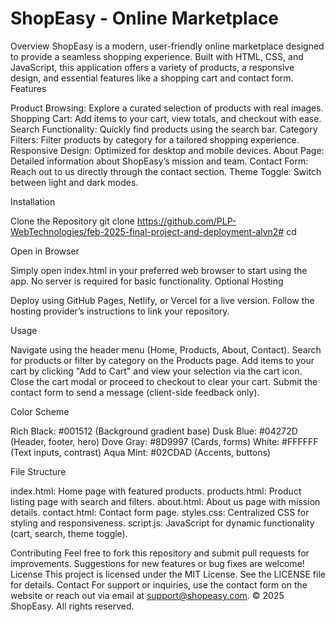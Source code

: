# ShopEasy - Online Marketplace

Overview
ShopEasy is a modern, user-friendly online marketplace designed to provide a seamless shopping experience. Built with HTML, CSS, and JavaScript, this application offers a variety of products, a responsive design, and essential features like a shopping cart and contact form.
Features

Product Browsing: Explore a curated selection of products with real images.
Shopping Cart: Add items to your cart, view totals, and checkout with ease.
Search Functionality: Quickly find products using the search bar.
Category Filters: Filter products by category for a tailored shopping experience.
Responsive Design: Optimized for desktop and mobile devices.
About Page: Detailed information about ShopEasy’s mission and team.
Contact Form: Reach out to us directly through the contact section.
Theme Toggle: Switch between light and dark modes.

Installation

Clone the Repository
git clone <https://github.com/PLP-WebTechnologies/feb-2025-final-project-and-deployment-alvn2#>
cd

Open in Browser

Simply open index.html in your preferred web browser to start using the app.
No server is required for basic functionality.
Optional Hosting

Deploy using GitHub Pages, Netlify, or Vercel for a live version.
Follow the hosting provider’s instructions to link your repository.

Usage

Navigate using the header menu (Home, Products, About, Contact).
Search for products or filter by category on the Products page.
Add items to your cart by clicking "Add to Cart" and view your selection via the cart icon.
Close the cart modal or proceed to checkout to clear your cart.
Submit the contact form to send a message (client-side feedback only).

Color Scheme

Rich Black: #001512 (Background gradient base)
Dusk Blue: #04272D (Header, footer, hero)
Dove Gray: #8D9997 (Cards, forms)
White: #FFFFFF (Text inputs, contrast)
Aqua Mint: #02CDAD (Accents, buttons)

File Structure

index.html: Home page with featured products.
products.html: Product listing page with search and filters.
about.html: About us page with mission details.
contact.html: Contact form page.
styles.css: Centralized CSS for styling and responsiveness.
script.js: JavaScript for dynamic functionality (cart, search, theme toggle).

Contributing
Feel free to fork this repository and submit pull requests for improvements. Suggestions for new features or bug fixes are welcome!
License
This project is licensed under the MIT License. See the LICENSE file for details.
Contact
For support or inquiries, use the contact form on the website or reach out via email at <support@shopeasy.com>.
© 2025 ShopEasy. All rights reserved.
